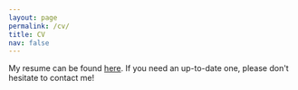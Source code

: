 ```yaml
---
layout: page
permalink: /cv/
title: CV
nav: false
---
```


My resume can be found <a href="https://gmuedu-my.sharepoint.com/:b:/g/personal/ziyuyao_gmu_edu/EV9GFal2lkFBjVNz3AmZhRgBKHgPoSnajD9XXCeHJzbIEw?e=LypctL">here</a>. If you need an up-to-date one, please don't hesitate to contact me!
